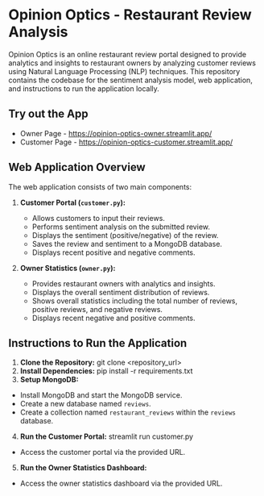# Opinion Optics - Restaurant Review Analysis

Opinion Optics is an online restaurant review portal designed to provide analytics and insights to restaurant owners by analyzing customer reviews using Natural Language Processing (NLP) techniques. This repository contains the codebase for the sentiment analysis model, web application, and instructions to run the application locally.

## Try out the App 

  - Owner Page - https://opinion-optics-owner.streamlit.app/
  - Customer Page - https://opinion-optics-customer.streamlit.app/

## Web Application Overview

The web application consists of two main components:

1. **Customer Portal (`customer.py`):**
   - Allows customers to input their reviews.
   - Performs sentiment analysis on the submitted review.
   - Displays the sentiment (positive/negative) of the review.
   - Saves the review and sentiment to a MongoDB database.
   - Displays recent positive and negative comments.

2. **Owner Statistics (`owner.py`):**
   - Provides restaurant owners with analytics and insights.
   - Displays the overall sentiment distribution of reviews.
   - Shows overall statistics including the total number of reviews, positive reviews, and negative reviews.
   - Displays recent negative and positive comments.

## Instructions to Run the Application

1. **Clone the Repository:**
git clone <repository_url>
2. **Install Dependencies:**
pip install -r requirements.txt
3. **Setup MongoDB:**
- Install MongoDB and start the MongoDB service.
- Create a new database named `reviews`.
- Create a collection named `restaurant_reviews` within the `reviews` database.

4. **Run the Customer Portal:**
streamlit run customer.py
- Access the customer portal via the provided URL.

5. **Run the Owner Statistics Dashboard:**
- Access the owner statistics dashboard via the provided URL.
